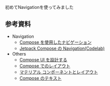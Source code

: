 初めてNavigationを使ってみました

## 参考資料

- Navigation
  - [Compose を使用したナビゲーション](https://developer.android.com/jetpack/compose/navigation)
  - [Jetpack Compose の Navigation(Codelab)](https://developer.android.com/codelabs/jetpack-compose-navigation?continue=https%3A%2F%2Fdeveloper.android.com%2Fcourses%2Fpathways%2Fcompose%23codelab-https%3A%2F%2Fdeveloper.android.com%2Fcodelabs%2Fjetpack-compose-navigation#0)
- Others
  - [Compose UI を設計する](https://developer.android.com/jetpack/compose/architecture)
  - [Compose でのレイアウト](https://developer.android.com/jetpack/compose/layout?hl=ja)
  - [マテリアル コンポーネントとレイアウト](https://developer.android.com/jetpack/compose/layouts/material?hl=ja)
  - [Compose のテキスト](https://developer.android.com/jetpack/compose/text?hl=ja)
